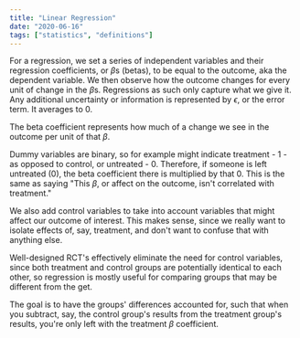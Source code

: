 ```yaml
---
title: "Linear Regression"
date: "2020-06-16"
tags: ["statistics", "definitions"]
---
```


For a regression, we set a series of independent variables and their regression coefficients, or ${\beta}$s (betas), to be equal to the outcome, aka the dependent variable. We then observe how the outcome changes for every unit of change in the $\beta$s. Regressions as such only capture what we give it. Any additional uncertainty or information is represented by $\epsilon$, or the error term. It averages to $0$.

The beta coefficient represents how much of a change we see in the outcome per unit of that $\beta$.

Dummy variables are binary, so for example might indicate treatment - 1 - as opposed to control, or untreated - 0. Therefore, if someone is left untreated (0), the beta coefficient there is multiplied by that 0. This is the same as saying "This $\beta$, or affect on the outcome, isn't correlated with treatment."

We also add control variables to take into account variables that might affect our outcome of interest. This makes sense, since we really want to isolate effects of, say, treatment, and don't want to confuse that with anything else.

Well-designed RCT's effectively eliminate the need for control variables, since both treatment and control groups are potentially identical to each other, so regression is mostly useful for comparing groups that may be different from the get.

The goal is to have the groups' differences accounted for, such that when you subtract, say, the control group's results from the treatment group's results, you're only left with the treatment $\beta$ coefficient.


